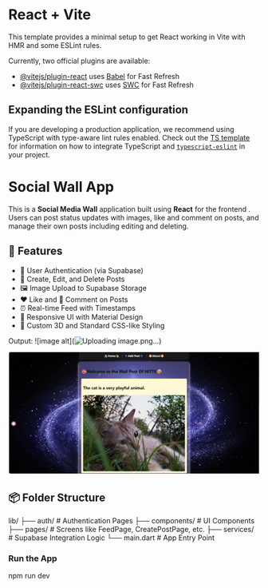 # React + Vite

This template provides a minimal setup to get React working in Vite with HMR and some ESLint rules.

Currently, two official plugins are available:

- [@vitejs/plugin-react](https://github.com/vitejs/vite-plugin-react/blob/main/packages/plugin-react) uses [Babel](https://babeljs.io/) for Fast Refresh
- [@vitejs/plugin-react-swc](https://github.com/vitejs/vite-plugin-react/blob/main/packages/plugin-react-swc) uses [SWC](https://swc.rs/) for Fast Refresh

## Expanding the ESLint configuration

If you are developing a production application, we recommend using TypeScript with type-aware lint rules enabled. Check out the [TS template](https://github.com/vitejs/vite/tree/main/packages/create-vite/template-react-ts) for information on how to integrate TypeScript and [`typescript-eslint`](https://typescript-eslint.io) in your project.

# Social Wall App

This is a **Social Media Wall** application built using **React** for the frontend . Users can post status updates with images, like and comment on posts, and manage their own posts including editing and deleting.

## 🚀 Features

- 🧾 User Authentication (via Supabase)
- 📝 Create, Edit, and Delete Posts
- 🖼️ Image Upload to Supabase Storage
- ❤️ Like and 💬 Comment on Posts
- ⏰ Real-time Feed with Timestamps
- 🧪 Responsive UI with Material Design
- 🎨 Custom 3D and Standard CSS-like Styling

Output:
![image alt](![Uploading image.png…]())


![image alt](https://github.com/Rachana16-2004/Social-Wall-frontend/blob/master/WhatsApp%20Image%202025-06-19%20at%2022.35.40.jpeg?raw=true)
## 📦 Folder Structure

lib/
├── auth/ # Authentication Pages
├── components/ # UI Components
├── pages/ # Screens like FeedPage, CreatePostPage, etc.
├── services/ # Supabase Integration Logic
└── main.dart # App Entry Point

### Run the App

npm run dev
